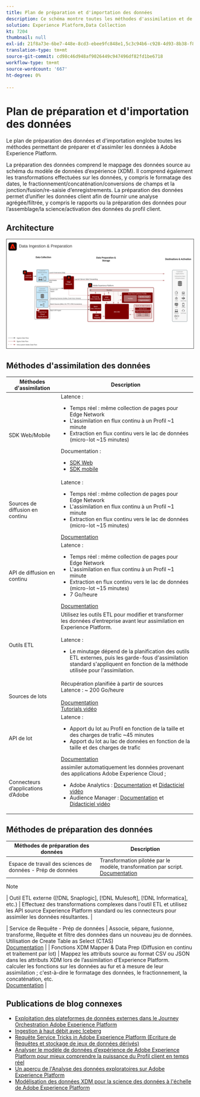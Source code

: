 ```yaml
---
title: Plan de préparation et d'importation des données
description: Ce schéma montre toutes les méthodes d'assimilation et de préparation des données à Adobe Experience Platform.
solution: Experience Platform,Data Collection
kt: 7204
thumbnail: null
exl-id: 21f8a73e-6be7-448e-8cd3-ebee9fc848e1,5c3c94b6-c928-4d93-8b38-f8bd2aad2e68
translation-type: tm+mt
source-git-commit: cd98c46d948af9026449c947496df82fd1be6718
workflow-type: tm+mt
source-wordcount: '667'
ht-degree: 0%

---
```


# Plan de préparation et d&#39;importation des données

Le plan de préparation des données et d&#39;importation englobe toutes les méthodes permettant de préparer et d&#39;assimiler les données à Adobe Experience Platform.

La préparation des données comprend le mappage des données source au schéma du modèle de données d’expérience (XDM). Il comprend également les transformations effectuées sur les données, y compris le formatage des dates, le fractionnement/concaténation/conversions de champs et la jonction/fusion/re-saisie d’enregistrements. La préparation des données permet d’unifier les données client afin de fournir une analyse agrégée/filtrée, y compris le rapports ou la préparation des données pour l’assemblage/la science/activation des données du profil client.

## Architecture

<img src="assets/dataingest.svg" alt="Architecture de référence pour le plan directeur de préparation des données et d'importation" style="border:1px solid #4a4a4a" />

## Méthodes d&#39;assimilation des données

| Méthodes d&#39;assimilation | Description |
|------------------------------|-----------------------------------------------------------------------------------------------------------------------------------------------------------------------------------------------------------------------------------------------------------------------------------------------------------------------------------------------------------------------------------------------------------------------------------------|
| SDK Web/Mobile | Latence :<ul><li>Temps réel : même collection de pages pour Edge Network</li><li>L&#39;assimilation en flux continu à un Profil ~1 minute</li><li>Extraction en flux continu vers le lac de données (micro-lot ~15 minutes)</ul>Documentation : <ul><li>[SDK Web](https://experienceleague.corp.adobe.com/docs/web-sdk.html)</li><li>[SDK mobile](https://experienceleague.adobe.com/docs/mobile.html?lang=en)</li></ul> |
| Sources de diffusion en continu | Latence :<ul><li>Temps réel : même collection de pages pour Edge Network</li><li>L&#39;assimilation en flux continu à un Profil ~1 minute</li><li>Extraction en flux continu vers le lac de données (micro-lot ~15 minutes)</li></ul>[Documentation](https://experienceleague.adobe.com/docs/experience-platform/sources/home.html?lang=en#connectors) |
| API de diffusion en continu | Latence :<ul><li>Temps réel : même collection de pages pour Edge Network</li><li>L&#39;assimilation en flux continu à un Profil ~1 minute</li><li>Extraction en flux continu vers le lac de données (micro-lot ~15 minutes)</li><li>7 Go/heure</li></ul>[Documentation](https://experienceleague.adobe.com/docs/experience-platform/ingestion/streaming/overview.html?lang=en#what-can-you-do-with-streaming-ingestion%3F) |
| Outils ETL | Utilisez les outils ETL pour modifier et transformer les données d’entreprise avant leur assimilation en Experience Platform.<br><br>Latence :<ul><li>Le minutage dépend de la planification des outils ETL externes, puis les garde-fous d&#39;assimilation standard s&#39;appliquent en fonction de la méthode utilisée pour l&#39;assimilation.</li></ul> |
| Sources de lots | Récupération planifiée à partir de sources<br>Latence : ~ 200 Go/heure<br><br>[Documentation](https://experienceleague.adobe.com/docs/experience-platform/sources/home.html?lang=en#connectors)<br>[Tutorials vidéo](https://experienceleague.adobe.com/docs/platform-learn/tutorials/sources/overview.html) |
| API de lot | Latence :<ul><li>Apport du lot au Profil en fonction de la taille et des charges de trafic ~45 minutes</li><li>Apport du lot au lac de données en fonction de la taille et des charges de trafic</li></ul>[Documentation](https://experienceleague.adobe.com/docs/experience-platform/ingestion/batch/overview.html?lang=en#batch) |
| Connecteurs d’applications d’Adobe | assimiler automatiquement les données provenant des applications Adobe Experience Cloud ;<ul><li>Adobe Analytics : [Documentation](https://experienceleague.adobe.com/docs/experience-platform/sources/connectors/adobe-applications/analytics.html?lang=en#connectors) et [Didacticiel vidéo](https://experienceleague.adobe.com/docs/platform-learn/tutorials/sources/ingest-data-from-adobe-analytics.html)</li><li>Audience Manager : [Documentation](https://experienceleague.adobe.com/docs/experience-platform/sources/connectors/adobe-applications/audience-manager.html?lang=en#connectors) et [Didacticiel vidéo](https://experienceleague.adobe.com/docs/platform-learn/tutorials/sources/ingest-data-from-aam.html)</li></ul> |


## Méthodes de préparation des données

| Méthodes de préparation des données | Description |
|------------------------------------------------------------|------------------------------------------------------------------------------------------------------------------------------------------------------------------------------------------------------------------------------------------------------------------------------------------------|
| Espace de travail des sciences de données - Prép de données | Transformation pilotée par le modèle, transformation par script.<br>[Documentation](https://experienceleague.adobe.com/docs/experience-platform/data-science-workspace/home.html?lang=en) |
>[!NOTE]
>
>| Outil ETL externe ([!DNL Snaplogic], [!DNL Mulesoft], [!DNL Informatica], etc.) | Effectuez des transformations complexes dans l&#39;outil ETL et utilisez les API source Experience Platform standard ou les connecteurs pour assimiler les données résultantes.                                                                                                                                                               |

| Service de Requête - Prép de données                                  | Associe, sépare, fusionne, transforme, Requête et filtre des données dans un nouveau jeu de données. Utilisation de Create Table as Select (CTAS) <br>[Documentation](https://experienceleague.adobe.com/docs/experience-platform/query/home.html?lang=en#sql)                                                                       |
| Fonctions XDM Mapper &amp; Data Prep (Diffusion en continu et traitement par lot)     | Mappez les attributs source au format CSV ou JSON dans les attributs XDM lors de l’assimilation d’Experience Platform.<br>calculer les fonctions sur les données au fur et à mesure de leur assimilation ; c&#39;est-à-dire le formatage des données, le fractionnement, la concaténation, etc.<br>[Documentation](https://experienceleague.adobe.com/docs/experience-platform/data-prep/home.html?lang=en) |

## Publications de blog connexes

* [Exploitation des plateformes de données externes dans le Journey Orchestration Adobe Experience Platform](https://medium.com/adobetech/leveraging-external-data-platforms-in-adobe-experience-platform-journey-orchestration-54fc6134fe17?source=your_stories_page-------------------------------------)
* [Ingestion à haut débit avec Iceberg](https://medium.com/adobetech/high-throughput-ingestion-with-iceberg-ccf7877a413f?source=your_stories_page-------------------------------------)
* [Requête Service Tricks in Adobe Experience Platform (Ecriture de Requêtes et stockage de jeux de données dérivés)](https://medium.com/adobetech/query-service-tricks-in-adobe-experience-platform-writing-queries-and-storing-derived-datasets-eaee0d6d683e?source=your_stories_page-------------------------------------)
* [Analyser le modèle de données d’expérience de Adobe Experience Platform pour mieux comprendre la puissance du Profil client en temps réel](https://medium.com/adobetech/digging-into-adobe-experience-platforms-experience-data-model-to-more-fully-understand-the-power-3e109271e04f?source=your_stories_page-------------------------------------)
* [Un aperçu de l&#39;Analyse des données exploratoires sur Adobe Experience Platform](https://medium.com/adobetech/an-introductory-look-at-exploratory-data-analysis-on-adobe-experience-platform-1bfce7501d9a?source=your_stories_page-------------------------------------)
* [Modélisation des données XDM pour la science des données à l&#39;échelle de Adobe Experience Platform](https://medium.com/adobetech/modeling-xdm-data-for-data-science-at-scale-on-adobe-experience-platform-222bb2a6dbf7?source=your_stories_page-------------------------------------)
